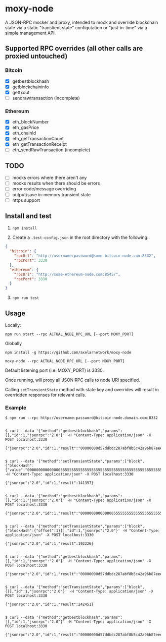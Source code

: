 # moxy-node

A JSON-RPC mocker and proxy, intended to mock and override blockchain state via a static "transtient state" configutation or "just-in-time" via a simple management API.

## Supported RPC overrides (all other calls are proxied untouched)

### Bitcoin

- [x] getbestblockhash
- [x] getblockchaininfo
- [x] gettxout
- [ ] sendrawtransaction (incomplete)

### Ethereum

- [x] eth_blockNumber
- [x] eth_gasPrice
- [x] eth_chainId
- [x] eth_getTransactionCount
- [x] eth_getTransactionReceipt
- [ ] eth_sendRawTransaction (incomplete)

## TODO

- [ ] mocks errors where there aren't any
- [ ] mocks results when there should be errors
- [ ] error code/message overriding
- [ ] output/save in-memory transient state
- [ ] https support

## Install and test

1. `npm install`

2. Create a `.test-config.json` in the root directory with the following:

```json
{
  "bitcoin": {
    "rpcUrl": "http://username:password@some-bitcoin-node.com:8332",
    "rpcPort": 3330
  },
  "ethereum": {
    "rpcUrl": "http://some-ethereum-node.com:8545/",
    "rpcPort": 3330
  }
}
```

3. `npm run test`

## Usage

Locally:

`npm run start --rpc ACTUAL_NODE_RPC_URL [--port MOXY_PORT]`

Globally

`npm install -g https://github.com/axelarnetwork/moxy-node`

`moxy-node --rpc ACTUAL_NODE_RPC_URL [--port MOXY_PORT]`

Default listening port (i.e. MOXY_PORT) is 3330.

Once running, will proxy all JSON RPC calls to node URl specified.

Calling `setTransientState` method with state key and overrides will result in overridden responses for relevant calls.

### Example

```console
$ npm run --rpc http://username:password@bitcoin-node.domain.com:8332


$ curl --data '{"method":"getbestblockhash","params":[],"id":1,"jsonrpc":"2.0"}' -H "Content-Type: application/json" -X POST localhost:3330

{"jsonrpc":"2.0","id":1,"result":"00000000d57ddbdc287abf8b5c42a96b87eeea4ef7e92b18478daf737545b03f"}


$ curl --data '{"method":"setTransientState","params":["block",{"blockHash":{"value":"0000000000000005555555555555555555555555555555555555555555555555"}}],"id":1,"jsonrpc":"2.0"}' -H "Content-Type: application/json" -X POST localhost:3330

{"jsonrpc":"2.0","id":1,"result":141357}


$ curl --data '{"method":"getbestblockhash","params":[],"id":1,"jsonrpc":"2.0"}' -H "Content-Type: application/json" -X POST localhost:3330

{"jsonrpc":"2.0","id":1,"result":"0000000000000005555555555555555555555555555555555555555555555555"}


$ curl --data '{"method":"setTransientState","params":["block",{"blockHash":{"offset":1}}],"id":1,"jsonrpc":"2.0"}' -H "Content-Type: application/json" -X POST localhost:3330

{"jsonrpc":"2.0","id":1,"result":192226}


$ curl --data '{"method":"getbestblockhash","params":[],"id":1,"jsonrpc":"2.0"}' -H "Content-Type: application/json" -X POST localhost:3330

{"jsonrpc":"2.0","id":1,"result":"00000000d57ddbdc287abf8b5c42a96b87eeea4ef7e92b18478daf737545b040"}


$ curl --data '{"method":"setTransientState","params":["block",{}],"id":1,"jsonrpc":"2.0"}' -H "Content-Type: application/json" -X POST localhost:3330

{"jsonrpc":"2.0","id":1,"result":242451}


$ curl --data '{"method":"getbestblockhash","params":[],"id":1,"jsonrpc":"2.0"}' -H "Content-Type: application/json" -X POST localhost:3330

{"jsonrpc":"2.0","id":1,"result":"00000000d57ddbdc287abf8b5c42a96b87eeea4ef7e92b18478daf737545b03f"}
```
